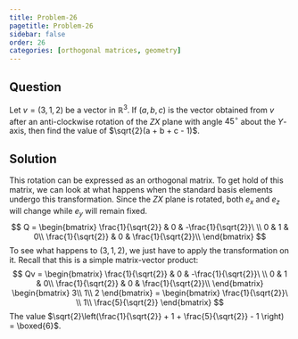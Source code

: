 ```yaml
---
title: Problem-26
pagetitle: Problem-26
sidebar: false
order: 26
categories: [orthogonal matrices, geometry]
---
```


## Question

Let $v = (3, 1, 2)$ be a vector in $\mathbb{R}^{3}$. If $(a, b, c)$ is the vector obtained from $v$ after an anti-clockwise rotation of the $ZX$ plane with angle $45^{\circ}$ about the $Y$-axis, then find the value of $\sqrt{2}(a + b + c - 1)$.

## Solution

This rotation can be expressed as an orthogonal matrix. To get hold of this matrix, we can look at what happens when the standard basis elements undergo this transformation. Since the $ZX$ plane is rotated, both $e_x$ and $e_z$ will change while $e_y$ will remain fixed.
$$
Q = \begin{bmatrix}
\frac{1}{\sqrt{2}} & 0 & -\frac{1}{\sqrt{2}}\ \\
0 & 1 & 0\\
\frac{1}{\sqrt{2}} & 0 & \frac{1}{\sqrt{2}}\\
\end{bmatrix}
$$
To see what happens to $(3, 1, 2)$, we just have to apply the transformation on it. Recall that this is a simple matrix-vector product:
$$
Qv = \begin{bmatrix}
\frac{1}{\sqrt{2}} & 0 & -\frac{1}{\sqrt{2}}\ \\
0 & 1 & 0\\
\frac{1}{\sqrt{2}} & 0 & \frac{1}{\sqrt{2}}\\
\end{bmatrix} \begin{bmatrix}
3\\
1\\
2
\end{bmatrix} = \begin{bmatrix}
\frac{1}{\sqrt{2}}\ \\
1\\
\frac{5}{\sqrt{2}}
\end{bmatrix}
$$
The value $\sqrt{2}\left(\frac{1}{\sqrt{2}} + 1 + \frac{5}{\sqrt{2}} - 1 \right) = \boxed{6}$.
